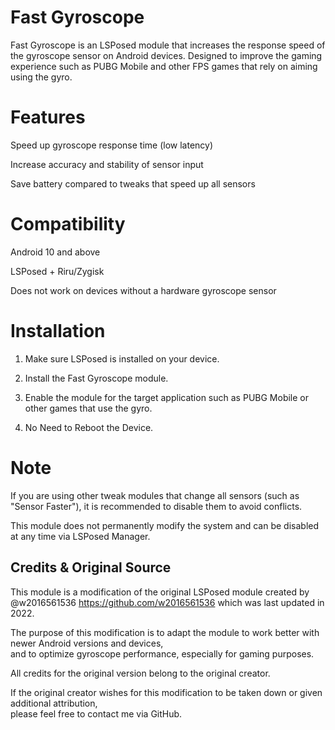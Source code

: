 # Fast Gyroscope

Fast Gyroscope is an LSPosed module that increases the response speed of the gyroscope sensor on Android devices. Designed to improve the gaming experience such as PUBG Mobile and other FPS games that rely on aiming using the gyro.

# Features

Speed up gyroscope response time (low latency)

Increase accuracy and stability of sensor input

Save battery compared to tweaks that speed up all sensors

# Compatibility

Android 10 and above

LSPosed + Riru/Zygisk

Does not work on devices without a hardware gyroscope sensor

# Installation

1. Make sure LSPosed is installed on your device.

2. Install the Fast Gyroscope module.

3. Enable the module for the target application such as PUBG Mobile or other games that use the gyro.

4. No Need to Reboot the Device.

# Note

If you are using other tweak modules that change all sensors (such as "Sensor Faster"), it is recommended to disable them to avoid conflicts.

This module does not permanently modify the system and can be disabled at any time via LSPosed Manager.

## Credits & Original Source

This module is a modification of the original LSPosed module created by @w2016561536 https://github.com/w2016561536
which was last updated in 2022.

The purpose of this modification is to adapt the module to work better with newer Android versions and devices,  
and to optimize gyroscope performance, especially for gaming purposes.

All credits for the original version belong to the original creator.

If the original creator wishes for this modification to be taken down or given additional attribution,  
please feel free to contact me via GitHub.

